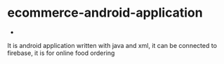 # ecommerce-android-application
-
It is android application written with java and xml, it can be connected to firebase, it is for online food ordering

